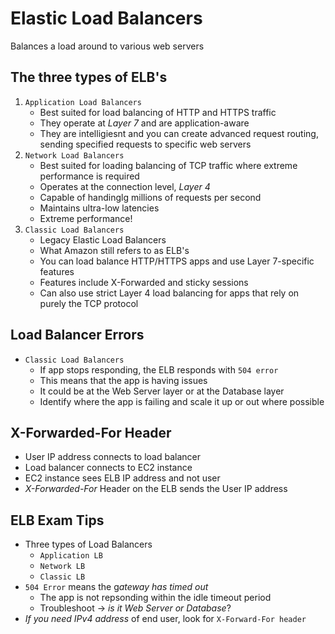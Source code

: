 # Elastic Load Balancers
Balances a load around to various web servers

## The three types of ELB's
1. `Application Load Balancers`
   - Best suited for load balancing of HTTP and HTTPS traffic
   - They operate at *Layer 7* and are application-aware
   - They are intelligiesnt and you can create advanced request routing, sending specified requests to specific web servers
2. `Network Load Balancers`
   - Best suited for loading balancing of TCP traffic where extreme performance is required
   - Operates at the connection level, *Layer 4*
   - Capable of handinglg millions of requests per second
   - Maintains ultra-low latencies
   - Extreme performance!
3. `Classic Load Balancers`
   - Legacy Elastic Load Balancers
   - What Amazon still refers to as ELB's
   - You can load balance HTTP/HTTPS apps and use Layer 7-specific features
   - Features include X-Forwarded and sticky sessions
   - Can also use strict Layer 4 load balancing for apps that rely on purely the TCP protocol

## Load Balancer Errors
- `Classic Load Balancers`
	- If app stops responding, the ELB responds with `504 error`
	- This means that the app is having issues
	- It could be at the Web Server layer or at the Database layer
	- Identify where the app is failing and scale it up or out where possible

## X-Forwarded-For Header
- User IP address connects to load balancer
- Load balancer connects to EC2 instance
- EC2 instance sees ELB IP address and not user
- *X-Forwarded-For* Header on the ELB sends the User IP address

## ELB Exam Tips
- Three types of Load Balancers
	- `Application LB`
	- `Network LB`
	- `Classic LB`
- `504 Error` means the g*ateway has timed out*
	- The app is not repsonding within the idle timeout period
	- Troubleshoot -> *is it Web Server or Database*?
- *If you need IPv4 address* of end user, look for `X-Forward-For header`